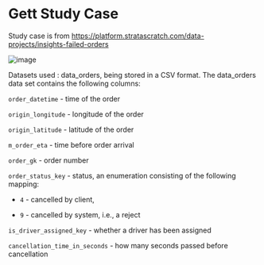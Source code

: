 # Gett Study Case
Study case is from https://platform.stratascratch.com/data-projects/insights-failed-orders


![image](https://user-images.githubusercontent.com/123045563/236743435-f981158f-3050-4a48-b70d-966354c0b343.png)

Datasets used : data_orders, being stored in a CSV format. The data_orders data set contains the following columns:

```order_datetime``` - time of the order

```origin_longitude``` - longitude of the order

```origin_latitude``` - latitude of the order

```m_order_eta``` - time before order arrival

```order_gk``` - order number

```order_status_key``` - status, an enumeration consisting of the following mapping:

  - ```4``` - cancelled by client,

  - ```9``` - cancelled by system, i.e., a reject

```is_driver_assigned_key``` - whether a driver has been assigned

```cancellation_time_in_seconds``` - how many seconds passed before cancellation
